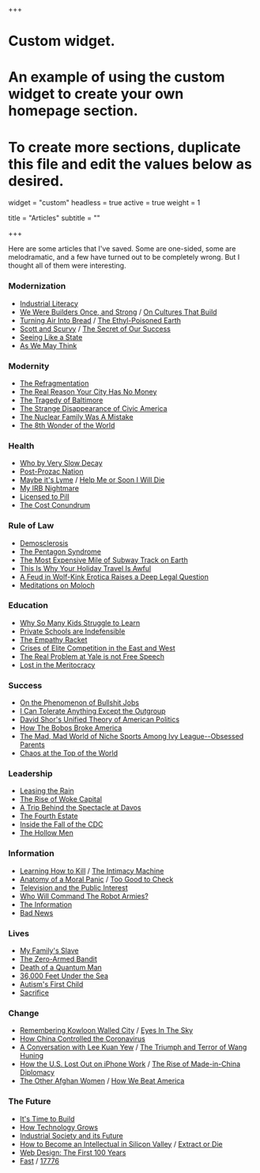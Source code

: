 +++
# Custom widget.
# An example of using the custom widget to create your own homepage section.
# To create more sections, duplicate this file and edit the values below as desired.
widget = "custom"
headless = true
active = true
weight = 1

title = "Articles"
subtitle = ""

+++

Here are some articles that I've saved. Some are one-sided, some are melodramatic, and a few have turned out to be completely wrong. But I thought all of them were interesting.

### Modernization
- [Industrial Literacy](https://rootsofprogress.org/industrial-literacy)
- [We Were Builders Once, and Strong](https://scholars-stage.blogspot.com/2020/10/we-were-builders-once-and-strong.html?m=1) / [On Cultures That Build](https://scholars-stage.blogspot.com/2020/06/on-cultures-that-build.html)
- [Turning Air Into Bread](https://rootsofprogress.org/turning-air-into-bread) / [The Ethyl-Poisoned Earth](https://www.damninteresting.com/the-ethyl-poisoned-earth/)
- [Scott and Scurvy](https://idlewords.com/2010/03/scott_and_scurvy.htm) / [The Secret of Our Success](https://slatestarcodex.com/2019/06/04/book-review-the-secret-of-our-success/)
- [Seeing Like a State](https://slatestarcodex.com/2017/03/16/book-review-seeing-like-a-state/)
- [As We May Think](https://www.theatlantic.com/magazine/archive/1945/07/as-we-may-think/303881/)

### Modernity
- [The Refragmentation](http://www.paulgraham.com/re.html)
- [The Real Reason Your City Has No Money](https://www.strongtowns.org/journal/2017/1/9/the-real-reason-your-city-has-no-money)
- [The Tragedy of Baltimore](https://www.nytimes.com/2019/03/12/magazine/baltimore-tragedy-crime.html)
- [The Strange Disappearance of Civic America](https://prospect.org/infrastructure/strange-disappearance-civic-america/)
- [The Nuclear Family Was A Mistake](https://www.theatlantic.com/magazine/archive/2020/03/the-nuclear-family-was-a-mistake/605536/)
- [The 8th Wonder of the World](https://www.theverge.com/21507966/foxconn-empty-factories-wisconsin-jobs-loophole-trump)

### Health
- [Who by Very Slow Decay](https://slatestarcodex.com/2013/07/17/who-by-very-slow-decay/)
- [Post-Prozac Nation](https://www.nytimes.com/2012/04/22/magazine/the-science-and-history-of-treating-depression.html)
- [Maybe it's Lyme](https://www.thecut.com/2019/07/what-happens-when-lyme-disease-becomes-an-identity.html) / [Help Me or Soon I Will Die](https://logicmag.io/justice/help-me-or-soon-i-will-die/)
- [My IRB Nightmare](https://slatestarcodex.com/2017/08/29/my-irb-nightmare/) 
- [Licensed to Pill](https://www.nybooks.com/daily/2020/07/21/licensed-to-pill/)
- [The Cost Conundrum](https://www.newyorker.com/magazine/2009/06/01/the-cost-conundrum)

### Rule of Law
- [Demosclerosis](https://www.jonathanrauch.com/jrauch_articles/demosclerosis_the_original_article/)
- [The Pentagon Syndrome](https://harpers.org/archive/2019/06/the-pentagon-syndrome/)
- [The Most Expensive Mile of Subway Track on Earth](https://www.nytimes.com/2017/12/28/nyregion/new-york-subway-construction-costs.html)
- [This Is Why Your Holiday Travel Is Awful](https://www.politico.com/news/magazine/2019/11/29/penn-station-robert-caro-073564)
- [A Feud in Wolf-Kink Erotica Raises a Deep Legal Question](https://www.nytimes.com/2020/05/23/business/omegaverse-erotica-copyright.html)
- [Meditations on Moloch](https://slatestarcodex.com/2014/07/30/meditations-on-moloch/)

### Education
- [Why So Many Kids Struggle to Learn](https://theamericanscholar.org/why-so-many-kids-struggle-to-learn/)
- [Private Schools are Indefensible](https://www.theatlantic.com/magazine/archive/2021/04/private-schools-are-indefensible/618078/)
- [The Empathy Racket](https://alicegribbin.substack.com/p/the-empathy-racket)
- [Crises of Elite Competition in the East and West](https://americanaffairsjournal.org/2021/11/crises-of-elite-competition-in-the-east-and-west/)
- [The Real Problem at Yale is not Free Speech](https://palladiummag.com/2019/08/05/the-real-problem-at-yale-is-not-free-speech/)
- [Lost in the Meritocracy](https://www.theatlantic.com/magazine/archive/2005/01/lost-in-the-meritocracy/303672/)

### Success
- [On the Phenomenon of Bullshit Jobs](https://www.strike.coop/bullshit-jobs/)
- [I Can Tolerate Anything Except the Outgroup](https://slatestarcodex.com/2014/09/30/i-can-tolerate-anything-except-the-outgroup/)
- [David Shor's Unified Theory of American Politics](https://nymag.com/intelligencer/2020/07/david-shor-cancel-culture-2020-election-theory-polls.html)
- [How The Bobos Broke America](https://www.theatlantic.com/magazine/archive/2021/09/blame-the-bobos-creative-class/619492/)
- [The Mad, Mad World of Niche Sports Among Ivy League--Obsessed Parents](https://cdn.theatlantic.com/assets/media/files/20201101_nichesports.pdf)
- [Chaos at the Top of the World](https://www.gq.com/story/mount-everest-chaos-at-the-top-of-the-world)

### Leadership
- [Leasing the Rain](https://www.newyorker.com/magazine/2002/04/08/leasing-the-rain)
- [The Rise of Woke Capital](https://www.nytimes.com/2018/02/28/opinion/corporate-america-activism.html)
- [A Trip Behind the Spectacle at Davos](https://palladiummag.com/2019/02/02/a-trip-behind-the-spectacle-at-davos/)
- [The Fourth Estate](https://harpers.org/2019/10/the-fourth-estate/)
- [Inside the Fall of the CDC](https://www.propublica.org/article/inside-the-fall-of-the-cdc)
- [The Hollow Men](https://dominiccummings.com/2014/10/30/the-hollow-men-ii-some-reflections-on-westminster-and-whitehall-dysfunction/)

### Information
- [Learning How to Kill](https://chosenbychoice.substack.com/p/learning-how-to-and-how-not-to-kill) / [The Intimacy Machine](https://ravenmagazine.org/magazine/twitter-the-intimacy-machine/)
- [Anatomy of a Moral Panic](https://idlewords.com/2017/09/anatomy_of_a_moral_panic.htm) / [Too Good to Check](https://astralcodexten.substack.com/p/too-good-to-check-a-play-in-three)
- [Television and the Public Interest](https://www.americanrhetoric.com/speeches/newtonminow.htm)
- [Who Will Command The Robot Armies?](https://idlewords.com/talks/robot_armies.htm)
- [The Information](https://www.newyorker.com/magazine/2011/02/14/the-information)
- [Bad News](https://harpers.org/archive/2021/09/bad-news-selling-the-story-of-disinformation)

### Lives
- [My Family's Slave](https://www.theatlantic.com/magazine/archive/2017/06/lolas-story/524490/)
- [The Zero-Armed Bandit](https://www.damninteresting.com/the-zero-armed-bandit/)
- [Death of a Quantum Man](https://www.thewirechina.com/2020/05/03/the-quantum-man/)
- [36,000 Feet Under the Sea](https://www.newyorker.com/magazine/2020/05/18/thirty-six-thousand-feet-under-the-sea)
- [Autism's First Child](https://www.theatlantic.com/magazine/archive/2010/10/autisms-first-child/308227/)
- [Sacrifice](https://hazlitt.net/longreads/sacrifice)

### Change
- [Remembering Kowloon Walled City](https://flashbak.com/remembering-kowloon-walled-city-the-lawless-outpost-that-was-once-the-most-densely-populated-place-on-earth-427330/) / [Eyes In The Sky](https://restofworld.org/2020/india-magh-mela/)
- [How China Controlled the Coronavirus](https://www.newyorker.com/magazine/2020/08/17/how-china-controlled-the-coronavirus)
- [A Conversation with Lee Kuan Yew](https://www.foreignaffairs.com/articles/asia/1994-03-01/conversation-lee-kuan-yew-0) / [The Triumph and Terror of Wang Huning](https://palladiummag.com/2021/10/11/the-triumph-and-terror-of-wang-huning/)
- [How the U.S. Lost Out on iPhone Work](https://www.nytimes.com/2012/01/22/business/apple-america-and-a-squeezed-middle-class.html) / [The Rise of Made-in-China Diplomacy](https://www.newyorker.com/magazine/2021/03/15/the-rise-of-made-in-china-diplomacy)
- [The Other Afghan Women](https://www.newyorker.com/magazine/2021/09/13/the-other-afghan-women) / [How We Beat America](https://web.archive.org/web/20210901095003/https://www.weltwoche.ch/amp/2021-35/weltwoche-international/taliban-takeover-die-weltwoche-ausgabe-35-2021.html)

### The Future
- [It's Time to Build](https://a16z.com/2020/04/18/its-time-to-build/)
- [How Technology Grows](https://danwang.co/how-technology-grows/)
- [Industrial Society and its Future](https://www.washingtonpost.com/wp-srv/national/longterm/unabomber/manifesto.text.htm)
- [How to Become an Intellectual in Silicon Valley](https://thebaffler.com/salvos/how-to-become-an-intellectual-in-silicon-valley-timms) / [Extract or Die](https://www.piratewires.com/p/extract-or-die)
- [Web Design: The First 100 Years](https://idlewords.com/talks/web_design_first_100_years.htm)
- [Fast](https://patrickcollison.com/fast) / [17776](https://www.sbnation.com/a/17776-football/)